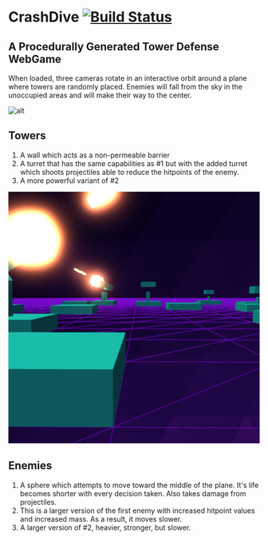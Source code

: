 # CrashDive [![Build Status](https://travis-ci.org/xtreemze/CrashDive.svg?branch=master)](https://travis-ci.org/xtreemze/CrashDive)

## A Procedurally Generated Tower Defense WebGame

When loaded, three cameras rotate in an interactive orbit around a plane where towers are randomly placed. Enemies will fall from the sky in the unoccupied areas and will make their way to the center.

![alt](https://raw.githubusercontent.com/xtreemze/CrashDive/master/release/screenshot1.png)

## Towers

1.  A wall which acts as a non-permeable barrier
2.  A turret that has the same capabilities as #1 but with the added turret which shoots projectiles able to reduce the hitpoints of the enemy.
3.  A more powerful variant of #2

![alt](https://raw.githubusercontent.com/xtreemze/CrashDive/master/release/screenshot3.png)

## Enemies

1.  A sphere which attempts to move toward the middle of the plane. It's life becomes shorter with every decision taken. Also takes damage from projectiles.
2.  This is a larger version of the first enemy with increased hitpoint values and increased mass. As a result, it moves slower.
3.  A larger version of #2, heavier, stronger, but slower.
